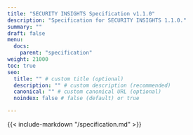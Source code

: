 ```yaml
---
title: "SECURITY INSIGHTS Specification v1.1.0"
description: "Specification for SECURITY INSIGHTS 1.1.0."
summary: ""
draft: false
menu:
  docs:
    parent: "specification"
weight: 21000
toc: true
seo:
  title: "" # custom title (optional)
  description: "" # custom description (recommended)
  canonical: "" # custom canonical URL (optional)
  noindex: false # false (default) or true

---
```


{{< include-markdown "/specification.md" >}}
